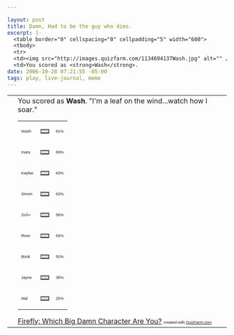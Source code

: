 ```yaml
--- 

layout: post
title: Damn, Had to be the guy who dies.
excerpt: |-
  <table border="0" cellspacing="0" cellpadding="5" width="600">
  <tbody>
  <tr>
  <td><img src="http://images.quizfarm.com/1134694137Wash.jpg" alt="" /></td>
  <td>You scored as <strong>Wash</strong>.
date: 2006-10-28 07:21:55 -05:00
tags: play, live-journal, meme
---
```

<table border="0" cellspacing="0" cellpadding="5" width="600">
<tbody>
<tr>
<td><img src="http://images.quizfarm.com/1134694137Wash.jpg" alt="" /></td>
<td>You scored as <strong>Wash</strong>. "I'm a leaf on the wind...watch how I soar."
<table border="0" cellspacing="0" cellpadding="0" width="300">
<tbody>
<tr>
<td><span style="font-family: Arial; font-size: xx-small;">Wash</span></td>
<td>
<table border="1" cellspacing="0" cellpadding="0" width="81" bgcolor="#dddddd">
<tbody>
<tr>
<td></td>
</tr>
</tbody></table>
</td>
<td><span style="font-family: Arial; font-size: xx-small;">81%</span></td>
</tr>
<tr>
<td><span style="font-family: Arial; font-size: xx-small;">Inara</span></td>
<td>
<table border="1" cellspacing="0" cellpadding="0" width="69" bgcolor="#dddddd">
<tbody>
<tr>
<td></td>
</tr>
</tbody></table>
</td>
<td><span style="font-family: Arial; font-size: xx-small;">69%</span></td>
</tr>
<tr>
<td><span style="font-family: Arial; font-size: xx-small;">Kaylee</span></td>
<td>
<table border="1" cellspacing="0" cellpadding="0" width="63" bgcolor="#dddddd">
<tbody>
<tr>
<td></td>
</tr>
</tbody></table>
</td>
<td><span style="font-family: Arial; font-size: xx-small;">63%</span></td>
</tr>
<tr>
<td><span style="font-family: Arial; font-size: xx-small;">Simon</span></td>
<td>
<table border="1" cellspacing="0" cellpadding="0" width="63" bgcolor="#dddddd">
<tbody>
<tr>
<td></td>
</tr>
</tbody></table>
</td>
<td><span style="font-family: Arial; font-size: xx-small;">63%</span></td>
</tr>
<tr>
<td><span style="font-family: Arial; font-size: xx-small;">ZoÃ«</span></td>
<td>
<table border="1" cellspacing="0" cellpadding="0" width="56" bgcolor="#dddddd">
<tbody>
<tr>
<td></td>
</tr>
</tbody></table>
</td>
<td><span style="font-family: Arial; font-size: xx-small;">56%</span></td>
</tr>
<tr>
<td><span style="font-family: Arial; font-size: xx-small;">River</span></td>
<td>
<table border="1" cellspacing="0" cellpadding="0" width="56" bgcolor="#dddddd">
<tbody>
<tr>
<td></td>
</tr>
</tbody></table>
</td>
<td><span style="font-family: Arial; font-size: xx-small;">56%</span></td>
</tr>
<tr>
<td><span style="font-family: Arial; font-size: xx-small;">Book</span></td>
<td>
<table border="1" cellspacing="0" cellpadding="0" width="50" bgcolor="#dddddd">
<tbody>
<tr>
<td></td>
</tr>
</tbody></table>
</td>
<td><span style="font-family: Arial; font-size: xx-small;">50%</span></td>
</tr>
<tr>
<td><span style="font-family: Arial; font-size: xx-small;">Jayne</span></td>
<td>
<table border="1" cellspacing="0" cellpadding="0" width="38" bgcolor="#dddddd">
<tbody>
<tr>
<td></td>
</tr>
</tbody></table>
</td>
<td><span style="font-family: Arial; font-size: xx-small;">38%</span></td>
</tr>
<tr>
<td><span style="font-family: Arial; font-size: xx-small;">Mal</span></td>
<td>
<table border="1" cellspacing="0" cellpadding="0" width="25" bgcolor="#dddddd">
<tbody>
<tr>
<td></td>
</tr>
</tbody></table>
</td>
<td><span style="font-family: Arial; font-size: xx-small;">25%</span></td>
</tr>
</tbody></table>
<a href="http://quizfarm.com/test.php?q_id=119822">Firefly: Which Big Damn Character Are You?</a>
<span style="font-family: Arial; font-size: xx-small;">created with <a href="http://quizfarm.com">QuizFarm.com</a></span></td>
</tr>
</tbody></table>
